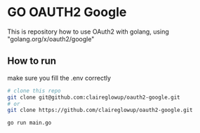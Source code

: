 <!-- @format -->

# GO OAUTH2 Google

This is repository how to use OAuth2 with golang, using "golang.org/x/oauth2/google"

## How to run

make sure you fill the .env correctly

```bash
# clone this repo
git clone git@github.com:claireglowup/oauth2-google.git
# or
git clone https://github.com/claireglowup/oauth2-google.git

go run main.go

```
